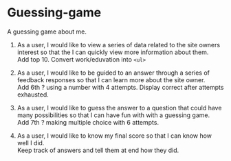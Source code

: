 # Guessing-game
A guessing game about me.


1. As a user, I would like to view a series of data related to the site owners interest so that the I can quickly view more information about them.<br>
Add top 10. Convert work/eduvation into `<ul>`

2. As a user, I would like to be guided to an answer through a series of feedback responses so that I can learn more about the site owner.<br>
Add 6th ? using a number with 4 attempts. Display correct after attempts exhausted.

3. As a user, I would like to guess the answer to a question that could have many possibilities so that I can have fun with with a guessing game.<br>
Add 7th ? making multiple choice with 6 attempts.

4. As a user, I would like to know my final score so that I can know how well I did.<br>
Keep track of answers and tell them at end how they did.